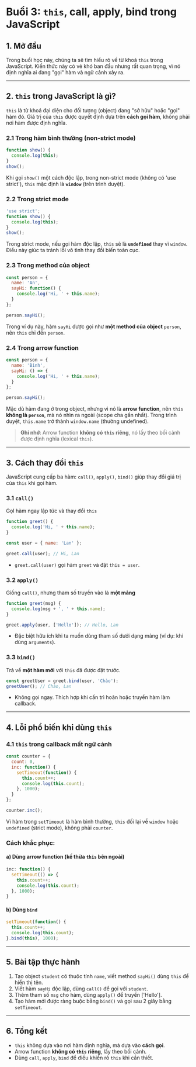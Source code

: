 
# Buổi 3: `this`, call, apply, bind trong JavaScript

## 1. Mở đầu
Trong buổi học này, chúng ta sẽ tìm hiểu rõ về từ khoá `this` trong JavaScript. Kiến thức này có vẻ khó ban đầu nhưng rất quan trọng, vì nó định nghĩa ai đang "gọi" hàm và ngữ cảnh xảy ra.

---

## 2. `this` trong JavaScript là gì?

`this` là từ khoá đại diện cho đối tượng (object) đang "sở hữu" hoặc "gọi" hàm đó. Giá trị của `this` được quyết định dựa trên **cách gọi hàm**, không phải nơi hàm được định nghĩa.

### 2.1 Trong hàm bình thường (non-strict mode)
```js
function show() {
  console.log(this);
}
show();
```
Khi gọi `show()` một cách độc lập, trong non-strict mode (không có 'use strict'), `this` mặc định là **`window`** (trên trình duyệt).

### 2.2 Trong strict mode
```js
'use strict';
function show() {
  console.log(this);
}
show();
```
Trong strict mode, nếu gọi hàm độc lập, `this` sẽ là **`undefined`** thay vì `window`. Điều này giúc ta tránh lỗi vô tình thay đổi biến toàn cục.

### 2.3 Trong method của object
```js
const person = {
  name: 'An',
  sayHi: function() {
    console.log('Hi, ' + this.name);
  }
};

person.sayHi();
```
Trong ví dụ này, hàm `sayHi` được gọi như **một method của object** `person`, nên `this` chỉ đến `person`.

### 2.4 Trong arrow function
```js
const person = {
  name: 'Binh',
  sayHi: () => {
    console.log('Hi, ' + this.name);
  }
};

person.sayHi();
```
Mặc dù hàm đang ở trong object, nhưng vì nó là **arrow function**, nên `this` **không là `person`**, mà nó nhìn ra ngoài (scope cha gần nhất). Trong trình duyệt, `this.name` trở thành `window.name` (thường undefined).

> **Ghi nhớ**: Arrow function **không có `this` riêng**, nó lấy theo bối cảnh được định nghĩa (lexical `this`).

---

## 3. Cách thay đổi `this`

JavaScript cung cấp ba hàm: `call()`, `apply()`, `bind()` giúp thay đổi giá trị của `this` khi gọi hàm.

### 3.1 `call()`
GọI hàm ngay lập tức và thay đổi `this`
```js
function greet() {
  console.log('Hi, ' + this.name);
}

const user = { name: 'Lan' };

greet.call(user); // Hi, Lan
```
- `greet.call(user)` gọi hàm `greet` và đặt `this = user`.

### 3.2 `apply()`
Giống `call()`, nhưng tham số truyền vào là **một mảng**
```js
function greet(msg) {
  console.log(msg + ', ' + this.name);
}

greet.apply(user, ['Hello']); // Hello, Lan
```
- Đặc biệt hữu ích khi ta muốn dùng tham số dưới dạng mảng (ví dụ: khi dùng `arguments`).

### 3.3 `bind()`
Trả về **một hàm mới** với `this` đã được đặt trước.
```js
const greetUser = greet.bind(user, 'Chào');
greetUser(); // Chào, Lan
```
- Không gọi ngay. Thích hợp khi cần trì hoãn hoặc truyền hàm làm callback.

---

## 4. Lỗi phổ biến khi dùng `this`

### 4.1 `this` trong callback mất ngữ cảnh
```js
const counter = {
  count: 0,
  inc: function() {
    setTimeout(function() {
      this.count++;
      console.log(this.count);
    }, 1000);
  }
};

counter.inc();
```
Vì hàm trong `setTimeout` là hàm bình thường, `this` đối lại về `window` hoặc `undefined` (strict mode), không phải `counter`.

### Cách khắc phục:

#### a) Dùng arrow function (kế thừa `this` bên ngoài)
```js
inc: function() {
  setTimeout(() => {
    this.count++;
    console.log(this.count);
  }, 1000);
}
```

#### b) Dùng `bind`
```js
setTimeout(function() {
  this.count++;
  console.log(this.count);
}.bind(this), 1000);
```

---

## 5. Bài tập thực hành

1. Tạo object `student` có thuộc tính `name`, viết method `sayHi()` dùng `this` để hiển thị tên.
2. Viết hàm `sayHi` độc lập, dùng `call()` để gọi với `student`.
3. Thêm tham số `msg` cho hàm, dùng `apply()` để truyền ['Hello'].
4. Tạo hàm mới được ràng buộc bằng `bind()` và gọi sau 2 giây bằng `setTimeout`.

---

## 6. Tổng kết
- `this` không dựa vào nơi hàm định nghĩa, mà dựa vào **cách gọi**.
- Arrow function **không có `this` riêng**, lấy theo bối cảnh.
- Dùng `call`, `apply`, `bind` để điều khiển rõ `this` khi cần thiết.